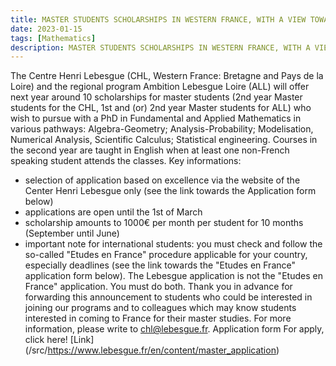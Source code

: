 ```yaml
---
title: MASTER STUDENTS SCHOLARSHIPS IN WESTERN FRANCE, WITH A VIEW TOWARDS A PHD | Deadline 01 march 2023
date: 2023-01-15
tags: [Mathematics]
description: MASTER STUDENTS SCHOLARSHIPS IN WESTERN FRANCE, WITH A VIEW TOWARDS A PHD.
---
```


The Centre Henri Lebesgue (CHL, Western France: Bretagne and Pays de la Loire) and the regional program Ambition Lebesgue Loire (ALL) will offer next year around 10 scholarships for master students (2nd year Master students for the CHL, 1st and (or) 2nd year Master students for ALL) who wish to pursue with a PhD in Fundamental and Applied Mathematics in various pathways: Algebra-Geometry; Analysis-Probability; Modelisation, Numerical Analysis, Scientific Calculus; Statistical engineering.
Courses in the second year are taught in English when at least one non-French speaking student attends the classes.
Key informations:
- selection of application based on excellence via the website of the Center Henri Lebesgue only (see the link towards the Application form below)
- applications are open until the 1st of March
- scholarship amounts to 1000€ per month per student for 10 months (September until June)
- important note for international students: you must check and follow the so-called "Etudes en France" procedure applicable for your country, especially deadlines (see the link towards the "Etudes en France" application form below). The Lebesgue application is not the "Etudes en France" application. You must do both.
Thank you in advance for forwarding this announcement to students who could be interested in joining our programs and to colleagues which may know students interested in coming to France for their master studies.
For more information, please write to chl@lebesgue.fr.
Application form For apply, click here! [Link] (/src/https://www.lebesgue.fr/en/content/master_application)

